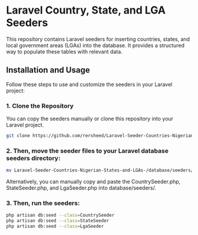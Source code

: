 # Laravel Country, State, and LGA Seeders

This repository contains Laravel seeders for inserting countries, states, and local government areas (LGAs) into the database. It provides a structured way to populate these tables with relevant data.

## Installation and Usage

Follow these steps to use and customize the seeders in your Laravel project:

### 1. Clone the Repository

You can copy the seeders manually or clone this repository into your Laravel project.

```bash
git clone https://github.com/rersheed/Laravel-Seeder-Countries-Nigerian-States-and-LGAs-.gi

````

### 2. Then, move the seeder files to your Laravel database seeders directory:

```bash
mv Laravel-Seeder-Countries-Nigerian-States-and-LGAs-/database/seeders/* database/seeders/
```
Alternatively, you can manually copy and paste the CountrySeeder.php, StateSeeder.php, and LgaSeeder.php into database/seeders/.

### 3. Then, run the seeders:
```bash
php artisan db:seed --class=CountrySeeder
php artisan db:seed --class=StateSeeder
php artisan db:seed --class=LgaSeeder
```
